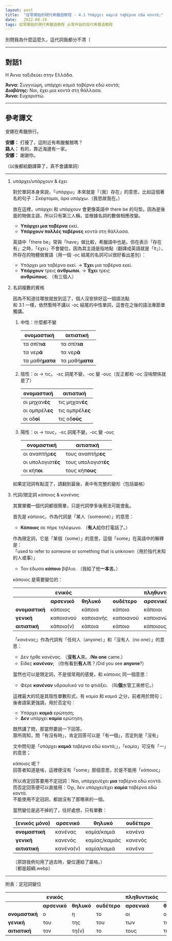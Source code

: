 ```yaml
---
layout: post
title:  "從零開始的現代希臘語教程 - 4.1 Υπάρχει καμιά ταβέρνα εδώ κοντά;"
date:   2022-09-19
tags: 從零開始的現代希臘語教程 从零开始的现代希腊语教程
---
```


別問我為什麼這麼久，這代詞我都分不清（

---

## 對話1

Η Άννα ταξιδεύει στην Ελλάδα.

**Άννα:** Συγγνώμη, υπάρχει καμιά ταβέρνα εδώ κοντά;  
**Διαβάτης:** Ναι, έχει μια κοντά στη θάλλασα.  
**Άννα:** Ευχαριστώ.

---

## 參考譯文

安娜在希臘旅行。

**安娜：** 打擾了，這附近有希臘餐館嗎？  
**路人：** 有的，靠近海邊有一家。  
**安娜：** 謝謝你。

（以後都給翻譯算了，真不會講單詞）

---

1. υπάρχει/υπάρχουν & έχει

	對於單詞本身來說，「υπάρχω」本來就是「（我）存在」的意思，比如這個著名的句子：Σκέφτομαι, άρα *υπάρχω*.（我思故我在。）
	
	放在這裡，υπάρχει 和 υπάρχουν 會更像英語中 there be 的句型。因為是後面的物做主語，所以只有第三人稱，並根據名詞的數做相應改變。
	
	- **Υπάρχει μια ταβέρνα** εκεί.
	- **Υπάρχουν πολλές ταβέρνες** κοντά στη θάλλασα.
	
	英語中「there be」常與「have」做比較，希臘語中也是。但在表示「存在有」之時，「έχει」不會變位，因為其主語是指地點（翻譯成英語就是「It」），所存在的物體做賓語（用一個 -ος 結尾的名詞可以很好看出差別）：
	
	- Υπάρχει μια ταβέρνα εκεί. -> **Έχει** μια ταβέρνα εκεί.
	- **Υπάρχουν** τρεις **άνθρωποι**. -> **Έχει** τρεις **ανθρώπους**. （有三個人）

2. 名詞複數的賓格
	
	因為不知道往哪放就放到這了，個人沒安排好這一個語法點  
	和 3.1 一樣，依然暫時不講以 -ος 結尾的中性單詞，這會在之後的語法專節單獨講。
	
	1. 中性：什麼都不變

		| ονομαστική      | αιτιατική       |
		| --------------- | --------------- |
		| τα σπίτ**ια**   | τα σπίτ**ια**   | 
		| τα νερ**ά**     | τα νερ**ά**     |
		| τα μαθή**ματα** | τα μαθή**ματα** |
	
	2. 陰性：οι -> τις， -ες 詞尾不變，-ος 變 -ους（反正都和 -ος 沒啥關係就是了）
	
		| ονομαστική      | αιτιατική        |
		| --------------- | ---------------- |
		| οι μηχαν**ές**  | τις μηχαν**ές**  |
		| οι ομπρέλ**ες** | τις ομπρέλ**ες** |
		| οι οδ**οί**     | τις οδ**ούς**    |
	
	3. 陽性：οι -> τους，-ες 詞尾不變，-ος 變 -ους
	
		| ονομαστική         | αιτιατική            |
		| ------------------ | -------------------- |
		| οι αναπτήρ**ες**   | τους αναπτήρ**ες**   |
		| οι υπολογιστ**ές** | τους υπολογιστ**ές** |
		| οι κήπ**οι**       | τους κήπ**ους**      |

	如果定冠詞有點混了，請翻到最後，表中有完整的變形（包括屬格）

3. 代詞/限定詞 κάποιος & κανένας 

	其實單獨一個代詞都很簡單，只是代詞學多後用法可能會亂。
	
	首先是 κάποιος，作為代詞是「某人（someone）」的意思：  
	
	- **Κάποιος** σε πήρε τηλέφωνο. （**有人**給你打電話了。）
	
	作為限定詞，它是「某個（some）」的意思，這個「some」在英語中的解釋是：  
	「used to refer to someone or something that is unknown（用於指代未知的人或事）」  
	
	- Τον έδωσα **κάποιο** βίβλιο. （我給了他**一本**書。）  
	
	κάποιος 是需要變位的：  
	
	|                | **ενικός**   |            |              | **πληθυντικός** |            |              |
	| -------------- | ------------ | ---------- | ------------ | --------------- | ---------- | ------------ |
	|                | **αρσενικό** | **θηλυκό** | **ουδέτερο** | **αρσενικό**    | **θηλυκό** | **ουδέτερο** |
	| **ονομαστική** | κάποιος      | κάποια     | κάποιο       | κάποιοι         | κάποιες    | κάποια       |
	| **γενική**     | καποιανού    | καποιανής  | καποιανού    | καποιανών       |            |              |
	| **αιτιατική**  | κάποιο(ν)    | κάποια     | κάποιο       | κάποιους        | κάποιες    | κάποια       |
	
	「κανένας」作為代詞有「任何人（anyone）」和「沒有人（no one）」的意思：
	
	- Δεν ήρθε κανένας. （**沒有人**來。/**No one** came.）
	- Είδες **κανέναν**; （你有看到**有人**嗎？/Did you see **anyone**?）

	當然也可以是限定詞，不是很常用的感覺，和 κάποιος 同一個意思：  
	
	- Φέρε **κανέναν** υδραυλικό να το φτιάξει. （叫**個**水管工來修它。）
	
	這裡最大的坑是其陰性單數形式，有 καμία 和 καμιά 之分，前者用於問句；後者語氣更強調，用於否定句：
	
	- Υπάρχει **καμιά** ερώτηση; 
	- **Δεν** υπάρχει **καμία** ερώτηση. 
	
	既然講了問，那當然要說一下回答。  
	眾所周知，問「有沒有時」，肯定回答可以是「有**一**個」，否定則是「沒有」  
	
	文中問句是「υπάρχει **καμιά** ταβέρνα εδώ κοντά;」，「καμία」可沒有「一」的意思；  
	
	κάποιος 呢？  
	回答者知道是啥，這裡便沒有「some」那個意思，於是不能用「κάποιος」
	 
	所以肯定回答要用不定冠詞：Ναι, υπάρχει/έχει **μια** ταβέρνα εδώ κοντά.  
	而否定回答便可以直接用：Όχι, δεν υπάρχει/έχει **καμία** ταβέρνα εδώ κοντά.  
	不能使用不定冠詞，都說沒有了那哪來的一個。
	
	當然變位是逃不掉的了，往好處想，只有單數：
	
	| (ενικός μόνο)  | **αρσενικό** | **θηλυκό**    | **ουδέτερο** |
	| -------------- | ------------ | ------------- | ------------ |
	| **ονομαστική** | κανένας      | καμία/καμιά   | κανένα       |
	| **γενική**     | κανενός      | καμίας/καμιάς | κανενός      |
	| **αιτιατική**  | κανένα(ν)    | καμία/καμιά   | κανένα       |
		
	（原諒我例句用了過去時，變位還給了屬格。）  
	（都是超綱.webp）
	
---

附表：定冠詞變位

|                | **ενικός**   |            |              | **πληθυντικός** |            |              |
| -------------- | ------------ | ---------- | ------------ | --------------- | ---------- | ------------ |
|                | **αρσενικό** | **θηλυκό** | **ουδέτερο** | **αρσενικό**    | **θηλυκό** | **ουδέτερο** |
| **ονομαστική** | ο            | η          | το           | οι              | οι         | τα           |
| **γενική**     | του          | της        | του          | των             | των        | των          |
| **αιτιατική**  | τον          | τη(ν)      | το           | τους            | τις        | τα           |
